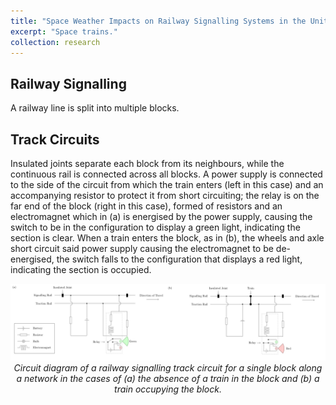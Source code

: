 ```yaml
---
title: "Space Weather Impacts on Railway Signalling Systems in the United Kingdom"
excerpt: "Space trains."
collection: research
---
```


## Railway Signalling

A railway line is split into multiple blocks.

## Track Circuits

Insulated joints separate each block from its neighbours, while the continuous rail is connected across all blocks. A power supply is connected to the side of the circuit from which the train enters (left in this case) and an accompanying resistor to protect it from short circuiting; the relay is on the far end of the block (right in this case), formed of resistors and an electromagnet which in (a) is energised by the power supply, causing the switch to be in the configuration to display a green light, indicating the section is clear. When a train enters the block, as in (b), the wheels and axle short circuit said power supply causing the electromagnet to be de-energised, the switch falls to the configuration that displays a red light, indicating the section is occupied.

<img src="/images/1. track_circuits-1.jpg">

<center> <em> Circuit diagram of a railway signalling track circuit for a single block along a network in the cases of (a) the absence of a train in the block and (b) a train occupying the block. </em> </center>

